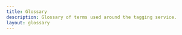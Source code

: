 ```yaml
---
title: Glossary
description: Glossary of terms used around the tagging service.
layout: glossary
---
```

